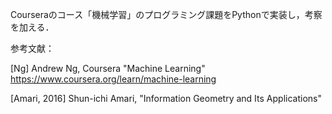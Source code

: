 Courseraのコース「機械学習」のプログラミング課題をPythonで実装し，考察を加える．

参考文献：

[Ng] Andrew Ng, Coursera "Machine Learning" https://www.coursera.org/learn/machine-learning

[Amari, 2016] Shun-ichi Amari, "Information Geometry and Its Applications"
